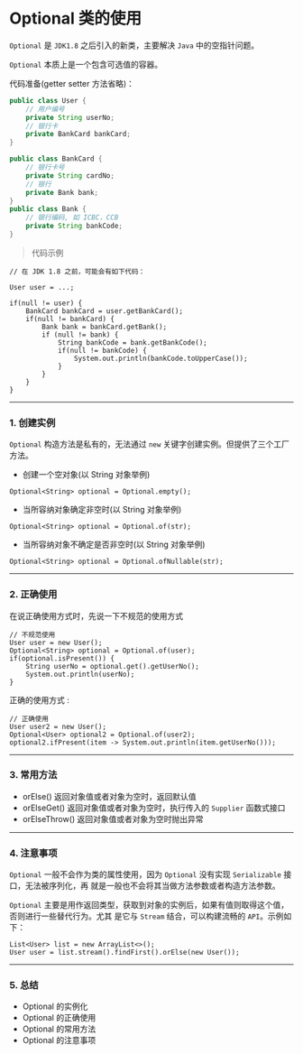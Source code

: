 # Optional 类的使用

`Optional` 是 `JDK1.8` 之后引入的新类，主要解决 `Java` 中的空指针问题。

`Optional` 本质上是一个包含可选值的容器。

代码准备(getter setter 方法省略)：

```java
public class User {
    // 用户编号
    private String userNo;
    // 银行卡
    private BankCard bankCard;
}

public class BankCard {
    // 银行卡号
    private String cardNo;
    // 银行
    private Bank bank;
}
public class Bank {
    // 银行编码, 如 ICBC，CCB
    private String bankCode;
}
```

> 代码示例

```
// 在 JDK 1.8 之前，可能会有如下代码：

User user = ...;

if(null != user) {
    BankCard bankCard = user.getBankCard();
    if(null != bankCard) {
        Bank bank = bankCard.getBank();
        if (null != bank) {
            String bankCode = bank.getBankCode();
            if(null != bankCode) {
                System.out.println(bankCode.toUpperCase());
            }
        }
    }
}
```

---
### 1. 创建实例

`Optional` 构造方法是私有的，无法通过 `new` 关键字创建实例。但提供了三个工厂方法。

* 创建一个空对象(以 String 对象举例)

```
Optional<String> optional = Optional.empty();
```

* 当所容纳对象确定非空时(以 String 对象举例)

```
Optional<String> optional = Optional.of(str);
```

* 当所容纳对象不确定是否非空时(以 String 对象举例)

```
Optional<String> optional = Optional.ofNullable(str);
```


---
### 2. 正确使用

在说正确使用方式时，先说一下不规范的使用方式

```
// 不规范使用
User user = new User();
Optional<String> optional = Optional.of(user);
if(optional.isPresent()) {
    String userNo = optional.get().getUserNo();
    System.out.println(userNo);
}
```

正确的使用方式 :

```
// 正确使用
User user2 = new User();
Optional<User> optional2 = Optional.of(user2);
optional2.ifPresent(item -> System.out.println(item.getUserNo()));
```


---
### 3. 常用方法

* orElse() 返回对象值或者对象为空时，返回默认值
* orElseGet() 返回对象值或者对象为空时，执行传入的 `Supplier` 函数式接口
* orElseThrow() 返回对象值或者对象为空时抛出异常


---
### 4. 注意事项

`Optional` 一般不会作为类的属性使用，因为 `Optional` 没有实现 `Serializable` 接口，无法被序列化，再
就是一般也不会将其当做方法参数或者构造方法参数。

`Optional` 主要是用作返回类型，获取到对象的实例后，如果有值则取得这个值，否则进行一些替代行为。尤其
是它与 `Stream` 结合，可以构建流畅的 `API`。示例如下：

```
List<User> list = new ArrayList<>();
User user = list.stream().findFirst().orElse(new User());
```

---
### 5. 总结

* Optional 的实例化
* Optional 的正确使用
* Optional 的常用方法
* Optional 的注意事项

